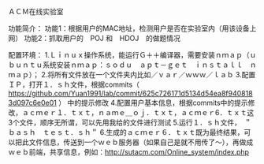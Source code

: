 ＡＣＭ在线实验室

功能简介：
功能1：根据用户的MAC地址，检测用户是否在实验室内（用该设备上网）
功能2：抓取用户的　POJ 和　HDOJ　的做题情况

配置环境：
1.Ｌｉｎｕｘ操作系统，能运行Ｇ＋＋编译器，需要安装ｎｍａｐ（ｕｂｕｎｔｕ系统安装ｎｍａｐ：ｓｏｄｕ　ａｐｔ－ｇｅｔ　ｉｎｓｔａｌｌ　ｎｍａｐ）；
2.将所有文件放在一个文件夹内比如／ｖａｒ／ｗｗｗ／ｌａｂ
3.配置ＩＰ，打开１．ｓｈ文件，根据commits（
https://github.com/Yuan1991/lab/commit/625c726171d5134d54ea8f9408183d097c6e0e01
）
中的提示修改
4.配置用户基本信息，根据commits中的提示修改，ａｃｍｅｒ１．ｔｘｔ，ｎａｍｅ＿ｏｊ．ｔｘｔ，ａｃｍｅｒ6．ｔｘｔ这3个文件，顺序无所谓，可以先用我给的文件进行测试
5.运行１．ｓｈ文件，　＂ｂａｓｈ　ｔｅｓｔ．ｓｈ＂
6.生成的ａｃｍｅｒ６．ｔｘｔ既为最终结果，可以把此文件信息，传送到一个ｗｅｂ服务器（如果自己是就不用传了～），再做成ｗｅｂ前端，共享信息，例如：http://sutacm.com/Online_system/index.php
